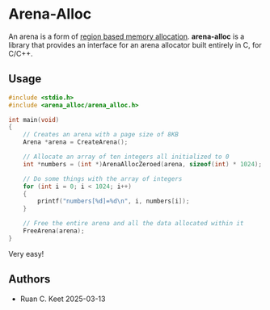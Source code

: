 # Arena-Alloc
An arena is a form of [region based memory allocation](https://en.wikipedia.org/wiki/Region-based_memory_management). <b>arena-alloc</b> is a library that provides an interface for an arena allocator built entirely in C, for C/C++.

## Usage

```c
#include <stdio.h>
#include <arena_alloc/arena_alloc.h>

int main(void)
{
    // Creates an arena with a page size of 8KB
    Arena *arena = CreateArena();

    // Allocate an array of ten integers all initialized to 0
    int *numbers = (int *)ArenaAllocZeroed(arena, sizeof(int) * 1024);

    // Do some things with the array of integers
    for (int i = 0; i < 1024; i++)
    {
        printf("numbers[%d]=%d\n", i, numbers[i]);
    }

    // Free the entire arena and all the data allocated within it
    FreeArena(arena);
}
```

Very easy!

## Authors
- Ruan C. Keet
  2025-03-13